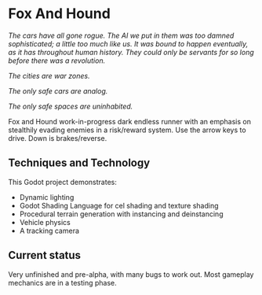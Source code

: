 # Fox And Hound

*The cars have all gone rogue.
The AI we put in them was too damned sophisticated; a little too much like us. It was bound to happen eventually, as it has throughout human history. They could only be servants for so long before there was a revolution.*

*The cities are war zones.*

*The only safe cars are analog.*

*The only safe spaces are uninhabited.*

Fox and Hound work-in-progress dark endless runner with an emphasis on stealthily evading enemies in a risk/reward system. Use the arrow keys to drive. Down is brakes/reverse.

## Techniques and Technology

This Godot project demonstrates:

* Dynamic lighting
* Godot Shading Language for cel shading and texture shading
* Procedural terrain generation with instancing and deinstancing
* Vehicle physics
* A tracking camera

## Current status

Very unfinished and pre-alpha, with many bugs to work out. Most gameplay mechanics are in a testing phase.




